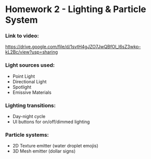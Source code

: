 # Homework 2 - Lighting & Particle System

### Link to video:
https://drive.google.com/file/d/1svtH4gJZO7JwQBfOl_l6sZ3wkp-kL2Bc/view?usp=sharing

### Light sources used:
* Point Light
* Directional Light
* Spotlight
* Emissive Materials

### Lighting transitions:
* Day-night cycle
* UI buttons for on/off/dimmed lighting

### Particle systems:
* 2D Texture emitter (water droplet emojis)
* 3D Mesh emitter (dollar signs)
